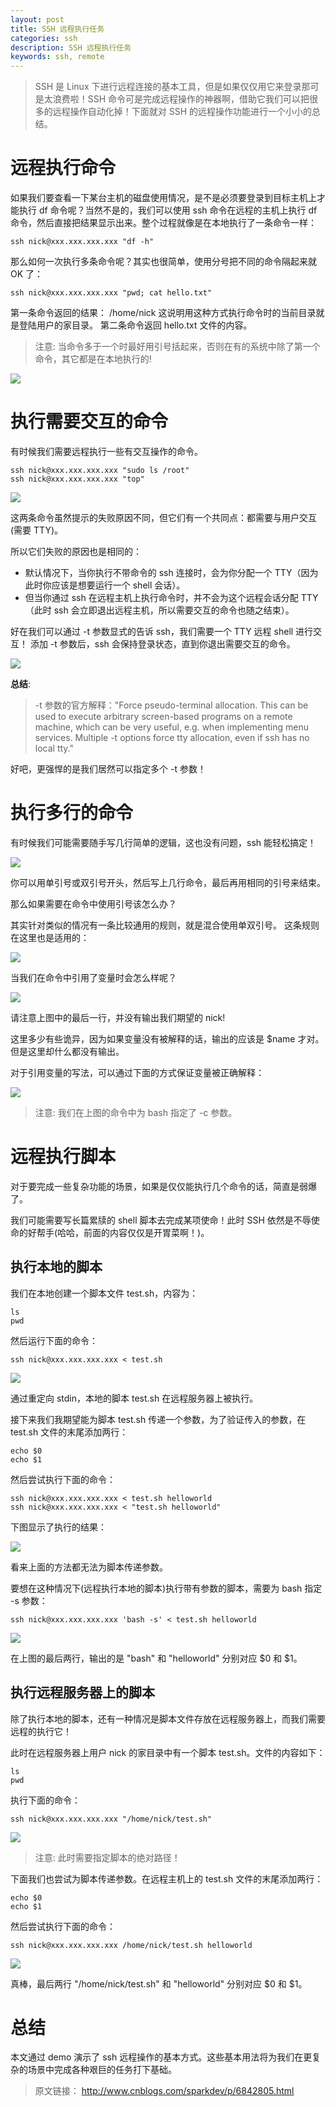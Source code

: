 ```yaml
---
layout: post
title: SSH 远程执行任务
categories: ssh
description: SSH 远程执行任务
keywords: ssh, remote
---
```


> SSH 是 Linux 下进行远程连接的基本工具，但是如果仅仅用它来登录那可是太浪费啦！SSH 命令可是完成远程操作的神器啊，借助它我们可以把很多的远程操作自动化掉！下面就对 SSH 的远程操作功能进行一个小小的总结。

# 远程执行命令

如果我们要查看一下某台主机的磁盘使用情况，是不是必须要登录到目标主机上才能执行 df 命令呢？当然不是的，我们可以使用 ssh 命令在远程的主机上执行 df 命令，然后直接把结果显示出来。整个过程就像是在本地执行了一条命令一样：

```shell
ssh nick@xxx.xxx.xxx.xxx "df -h"
```

那么如何一次执行多条命令呢？其实也很简单，使用分号把不同的命令隔起来就 OK 了：

```shell
ssh nick@xxx.xxx.xxx.xxx "pwd; cat hello.txt"
```

第一条命令返回的结果： /home/nick
这说明用这种方式执行命令时的当前目录就是登陆用户的家目录。
第二条命令返回 hello.txt 文件的内容。
> 注意: 当命令多于一个时最好用引号括起来，否则在有的系统中除了第一个命令，其它都是在本地执行的!

![ ](/images/20180113-ssh-remote-01.png)

# 执行需要交互的命令

有时候我们需要远程执行一些有交互操作的命令。

```shell
ssh nick@xxx.xxx.xxx.xxx "sudo ls /root"
ssh nick@xxx.xxx.xxx.xxx "top"
```

![ ](/images/20180113-ssh-remote-02.png)

这两条命令虽然提示的失败原因不同，但它们有一个共同点：都需要与用户交互(需要 TTY)。

所以它们失败的原因也是相同的：

- 默认情况下，当你执行不带命令的 ssh 连接时，会为你分配一个 TTY（因为此时你应该是想要运行一个 shell 会话）。
- 但当你通过 ssh 在远程主机上执行命令时，并不会为这个远程会话分配 TTY（此时 ssh 会立即退出远程主机，所以需要交互的命令也随之结束）。

好在我们可以通过 -t 参数显式的告诉 ssh，我们需要一个 TTY 远程 shell 进行交互！
添加 -t 参数后，ssh 会保持登录状态，直到你退出需要交互的命令。

![ ](/images/20180113-ssh-remote-03.png)

**总结**:
> -t 参数的官方解释："Force pseudo-terminal allocation.  This can be used to execute arbitrary screen-based programs on a remote machine, which can be very useful, e.g. when implementing menu services.  Multiple -t options force tty allocation, even if ssh has no local tty."

好吧，更强悍的是我们居然可以指定多个 -t 参数！

# 执行多行的命令

有时候我们可能需要随手写几行简单的逻辑，这也没有问题，ssh 能轻松搞定！

![ ](/images/20180113-ssh-remote-04.png)

你可以用单引号或双引号开头，然后写上几行命令，最后再用相同的引号来结束。

那么如果需要在命令中使用引号该怎么办？

其实针对类似的情况有一条比较通用的规则，就是混合使用单双引号。
这条规则在这里也是适用的：

![ ](/images/20180113-ssh-remote-05.png)

当我们在命令中引用了变量时会怎么样呢？

![ ](/images/20180113-ssh-remote-06.png)

请注意上图中的最后一行，并没有输出我们期望的 nick!

这里多少有些诡异，因为如果变量没有被解释的话，输出的应该是 $name 才对。但是这里却什么都没有输出。

对于引用变量的写法，可以通过下面的方式保证变量被正确解释：

![ ](/images/20180113-ssh-remote-07.png)

> 注意: 我们在上图的命令中为 bash 指定了 -c 参数。

# 远程执行脚本

对于要完成一些复杂功能的场景，如果是仅仅能执行几个命令的话，简直是弱爆了。

我们可能需要写长篇累牍的 shell 脚本去完成某项使命！此时 SSH 依然是不辱使命的好帮手(哈哈，前面的内容仅仅是开胃菜啊！)。

## 执行本地的脚本

我们在本地创建一个脚本文件 test.sh，内容为：

```shell
ls
pwd
```

然后运行下面的命令：

```shell
ssh nick@xxx.xxx.xxx.xxx < test.sh
```

![ ](/images/20180113-ssh-remote-08.png)

通过重定向 stdin，本地的脚本 test.sh 在远程服务器上被执行。

接下来我们我期望能为脚本 test.sh 传递一个参数，为了验证传入的参数，在 test.sh 文件的末尾添加两行：

```shell
echo $0
echo $1
```

然后尝试执行下面的命令：

```shell
ssh nick@xxx.xxx.xxx.xxx < test.sh helloworld
ssh nick@xxx.xxx.xxx.xxx < "test.sh helloworld"
```

下图显示了执行的结果：

![ ](/images/20180113-ssh-remote-09.png)

看来上面的方法都无法为脚本传递参数。

要想在这种情况下(远程执行本地的脚本)执行带有参数的脚本，需要为 bash 指定 -s 参数：

```shell
ssh nick@xxx.xxx.xxx.xxx 'bash -s' < test.sh helloworld
```

![ ](/images/20180113-ssh-remote-10.png)

在上图的最后两行，输出的是 "bash" 和 "helloworld" 分别对应 $0 和 $1。

## 执行远程服务器上的脚本

除了执行本地的脚本，还有一种情况是脚本文件存放在远程服务器上，而我们需要远程的执行它！

此时在远程服务器上用户 nick 的家目录中有一个脚本 test.sh。文件的内容如下：

```shell
ls
pwd
```

执行下面的命令：

```shell
ssh nick@xxx.xxx.xxx.xxx "/home/nick/test.sh"
```

![ ](/images/20180113-ssh-remote-11.png)

> 注意: 此时需要指定脚本的绝对路径！

下面我们也尝试为脚本传递参数。在远程主机上的 test.sh 文件的末尾添加两行：

```shell
echo $0
echo $1
```

然后尝试执行下面的命令：

```shell
ssh nick@xxx.xxx.xxx.xxx /home/nick/test.sh helloworld
```

![ ](/images/20180113-ssh-remote-12.png)

真棒，最后两行 "/home/nick/test.sh" 和 "helloworld" 分别对应 $0 和 $1。

# 总结

本文通过 demo 演示了 ssh 远程操作的基本方式。这些基本用法将为我们在更复杂的场景中完成各种艰巨的任务打下基础。

> 原文链接： <http://www.cnblogs.com/sparkdev/p/6842805.html>